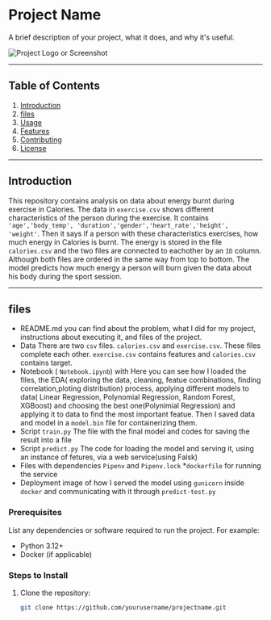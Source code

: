 # Project Name

A brief description of your project, what it does, and why it's useful.

![Project Logo or Screenshot](url-to-image.png)  <!-- Optional Image -->

---

## Table of Contents

1. [Introduction](#introduction)
2. [files](#installation)
3. [Usage](#usage)
4. [Features](#features)
5. [Contributing](#contributing)
6. [License](#license)

---
## Introduction

This repository contains analysis on data about energy burnt during exercise in Calories. The data in ```exercise.csv``` shows different characteristics of the person during the exercise. It contains ``` 'age','body_temp', 'duration','gender','heart_rate','height', 'weight'```. Then it says if a person with these characteristics exercises, how much energy in Calories is burnt. The energy is stored in the file ```calories.csv``` and the two files are connected to eachother by an ```ID``` column. Although both files are ordered in the same way from top to bottom. The model predicts how much energy a person will burn given the data about his body during the sport session.

---
## files
* README.md 
    you can find about the problem, what I did for my project, instructions about executing it, and files of the project.
* Data
       There are two ```csv``` files. ```calories.csv``` and ```exercise.csv```. These files complete each other. ```exercise.csv``` contains features and ```calories.csv``` contains target.
* Notebook ( ```Notebook.ipynb```) with
      Here you can see how I loaded the files, the EDA( exploring the data, cleaning, featue combinations, finding correlation,ploting distribution) process, applying different models to data( Linear Regression, Polynomial Regression, Random Forest,           XGBoost) and choosing the best one(Polynimial Regression) and applying it to data to find the most important featue. Then I saved data and model in a ```model.bin``` file for containerizing them.
* Script ```train.py```
        The file with the final model and codes for saving the result into a file
* Script ```predict.py``` 
        The code for loading the model and serving it, using an instance of fetures, via a web service(using Falsk)
* Files with dependencies
        ```Pipenv``` and ```Pipenv.lock```
*```dockerfile``` for running the service
* Deployment
       image of how I served the model using ```gunicorn``` inside ```docker``` and communicating with it through ```predict-test.py```

### Prerequisites

List any dependencies or software required to run the project. For example:

- Python 3.12+
- Docker (if applicable)

### Steps to Install

1. Clone the repository:
   ```bash
   git clone https://github.com/yourusername/projectname.git
